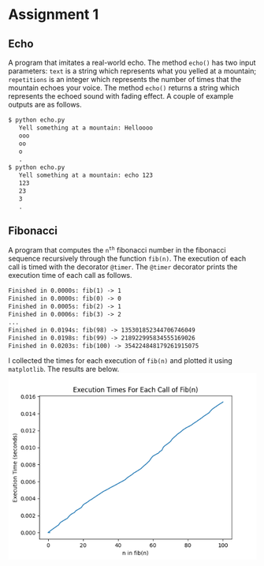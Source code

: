 # Assignment 1
## Echo
A program that imitates a real-world echo. The method <code>echo()</code> has two input parameters: <code>text</code> is a string which represents what you yelled at a mountain; <code>repetitions</code> is an integer which represents the number of times that the mountain echoes your voice. The method <code>echo()</code> returns a string which represents the echoed sound with fading effect. A couple of example outputs are as follows.
```
$ python echo.py
   Yell something at a mountain: Helloooo
   ooo
   oo
   o
   .
$ python echo.py
   Yell something at a mountain: echo 123
   123
   23
   3
   .
```
## Fibonacci
A program that computes the <code>n<sup>th</sup></code> fibonacci number in the fibonacci sequence recursively through the function <code>fib(n)</code>. The execution of each call is timed with the decorator <code>@timer</code>. The <code>@timer</code> decorator prints the execution time of each call as follows.
```
Finished in 0.0000s: fib(1) -> 1
Finished in 0.0000s: fib(0) -> 0
Finished in 0.0005s: fib(2) -> 1
Finished in 0.0006s: fib(3) -> 2
...
Finished in 0.0194s: fib(98) -> 135301852344706746049
Finished in 0.0198s: fib(99) -> 218922995834555169026
Finished in 0.0203s: fib(100) -> 354224848179261915075
```
I collected the times for each execution of <code>fib(n)</code> and plotted it using <code>matplotlib</code>. The results are below.
![](Graph.png)